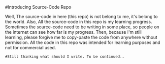 #Introducing Source-Code Repo

Well, The source-code in here (this repo) is not belong to me, it's belong to the world. Also, All the source-code in this repo is my learning progress. Sometimes the source-code need to be writing in some place, so people on the internet can see how far is my progress. Then, because I'm still learning, please forgive me to copy-paste the code from anywhere without permission. All the code in this repo was intended for learning purposes and not for commercial used.


    #Still thinking what should I write. To be continued..
